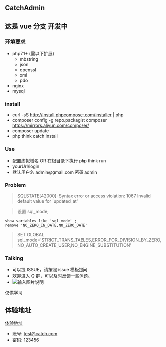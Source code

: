 ## CatchAdmin

## 这是 vue 分支 开发中
### 环境要求
- php7.1+ (需以下扩展)
    - mbstring
    - json
    - openssl
    - xml
    - pdo
- nginx
- mysql

### install
- curl -sS http://install.phpcomposer.com/installer | php
- composer config -g repo.packagist composer https://mirrors.aliyun.com/composer/
- composer update
- php think catch:install 

### Use
- 配置虚拟域名 OR 在根目录下执行 php think run
- yourUrl/login
- 默认用户名 admin@gmail.com 密码 admin

### Problem
> SQLSTATE[42000]: Syntax error or access violation: 1067 Invalid default value for 'updated_at'

> 设置 sql_mode;
```
show variables like 'sql_mode' ; 
remove 'NO_ZERO_IN_DATE,NO_ZERO_DATE'
```
> SET GLOBAL sql_mode='STRICT_TRANS_TABLES,ERROR_FOR_DIVISION_BY_ZERO,NO_AUTO_CREATE_USER,NO_ENGINE_SUBSTITUTION'

### Talking
- 可以提 ISSUE，请按照 issue 模板提问
- 欢迎进入 Q 群，可以及时反馈一些问题。
- ![输入图片说明](https://images.gitee.com/uploads/images/2018/1219/110300_0257b6c0_810218.jpeg "微信图片_20181219105915.jpg")

仅供学习

## 体验地址

[体验地址](http://catch.njphper.com/login)
- 账号: test@catch.com 
- 密码: 123456